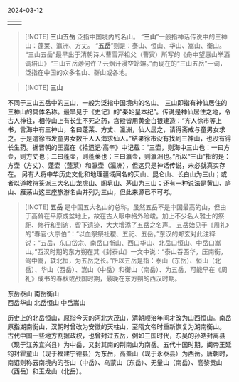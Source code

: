 2024-03-12



|     |     |
| --- | --- |
|     |     |


> [!NOTE] **三山五岳**
> 泛指中国境内的名山。
> “**三山**”一般指神话传说中的三神山：蓬莱、瀛洲、方丈。
> “**五岳**”则是：泰山、恒山、华山、嵩山、衡山。
“三山五岳”最早出于清朝诗人曹雪芹祖父（曹寅）所写的《舟中望惠山举酒调培山》“三山五岳渺何许？云烟汗漫空竛竮。”而现在的“三山五岳”一词，泛指在中国的众多名山、群山或各地。


> [!NOTE] **三山**
> 
不同于三山五岳中的三山，一般为泛指中国境内的名山。
三山即指有神仙居住的三神山的具体名称。最早见于《史记》的“秦始皇本纪”。传说是神仙居住之地，令古人神往，相传山上有长生不死之药，宫殿皆用黄金白银建造：“齐人徐巿等上书，言海中有三神山，名曰蓬莱、方丈、瀛洲，仙人居之，请得斋戒与童男女求之。于是遣徐巿发童男女数千人入海求仙人。”结果徐巿没有找到三神山，也没有得长生药。据晋朝的王嘉在《拾遗记·高辛》中记载：“三壶，则海中三山也：一曰方壶，则方丈也；二曰蓬壶，则蓬莱也；三曰瀛壶，则瀛洲也。”所以“三山”指的是：方壶（方丈）、蓬壶（蓬莱）和瀛壶（瀛洲），但这只是神话传说，未必就真实存在。
另有人将中华历史文化和地理疆域闻名的天山、昆仑山、长白山为三山；或者以道教符箓派三大名山龙虎山、阁皂山、茅山为三山；还有一种说法是黄山、庐山、雁荡山这三座旅游名山并列为三山，但此来源已不可考。


> [!NOTE] **五岳**
>是中国五大名山的总称。虽然五岳不是中国最高的山，但由于高耸在平原或盆地上，故在古人眼中格外险峻。加上不少名人雅士的祭祀、修行和到访，留下遗迹，大大增添了五岳之名声。
五岳始见于《周礼》的“春官·大宗伯”：“以血祭祭社稷、五祀、五岳。”东汉的郑玄对此注释说：“五岳，东曰岱宗、南岳曰衡山、西曰华山、北岳曰恒山、中岳曰嵩山。”西汉时期的东方朔在其《封泰山》一文中说：“泰山吞西华，压南衡，驾中嵩，轶北恒，为五岳之长。”所以五岳是指：泰山（东岳）、恒山（北岳）、华山（西岳）、嵩山（中岳）和衡山（南岳）、为五岳，可能早在《周礼》成书的春秋或战国时期，最晚在东方朔的西汉时期。 

东岳泰山
南岳衡山	
西岳华山
北岳恒山
中岳嵩山






历史上的北岳恒山，原指今天的河北大茂山，清朝顺治年间才改为山西恒山。南岳原指湖南衡山，汉朝时曾改为安徽的天柱山，至隋文帝时重新恢复为湖南衡山。
古代中国一些地方割据政权，也曾封过五岳，例如三国时代，东吴的孙皓封离县（现于江苏宜兴县）为中岳，又封其南的荆南山为南岳。五代十国时期，闽帝王延钧封霍童山（现于福建宁德县）为东岳，高盖山（现于永泰县）为西岳。唐朝时，南诏则称云南境内的苍山（中岳）、乌蒙山（东岳）、无量山（南岳）、高黎贡山（西岳）和玉龙山（北岳）。